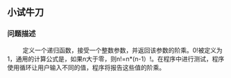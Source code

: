 ## 小试牛刀

### 问题描述

&nbsp;&nbsp;&nbsp;&nbsp;&nbsp;&nbsp;&nbsp;&nbsp;
定义一个递归函数，接受一个整数参数，并返回该参数的阶乘。0!被定义为1，通用的计算公式是，如果n大于零，则n!=n\*(n-1）!。在程序中进行测试，程序使用循环让用户输入不同的值，程序将报告这些值的阶乘。


